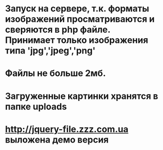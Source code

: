 # Запуск на сервере, т.к. форматы изображений просматриваются и сверяются в php файле. Принимает только изображения типа 'jpg','jpeg','png'
# Файлы не больше 2мб. 
# Загруженные картинки хранятся в папке uploads
# http://jquery-file.zzz.com.ua выложена демо версия